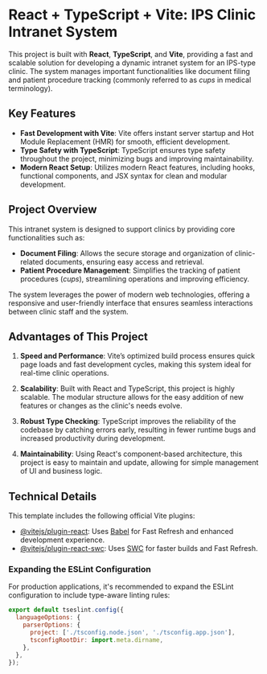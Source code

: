 # React + TypeScript + Vite: IPS Clinic Intranet System

This project is built with **React**, **TypeScript**, and **Vite**, providing a fast and scalable solution for developing a dynamic intranet system for an IPS-type clinic. The system manages important functionalities like document filing and patient procedure tracking (commonly referred to as *cups* in medical terminology).

## Key Features

- **Fast Development with Vite**: Vite offers instant server startup and Hot Module Replacement (HMR) for smooth, efficient development.
- **Type Safety with TypeScript**: TypeScript ensures type safety throughout the project, minimizing bugs and improving maintainability.
- **Modern React Setup**: Utilizes modern React features, including hooks, functional components, and JSX syntax for clean and modular development.

## Project Overview

This intranet system is designed to support clinics by providing core functionalities such as:

- **Document Filing**: Allows the secure storage and organization of clinic-related documents, ensuring easy access and retrieval.
- **Patient Procedure Management**: Simplifies the tracking of patient procedures (*cups*), streamlining operations and improving efficiency.

The system leverages the power of modern web technologies, offering a responsive and user-friendly interface that ensures seamless interactions between clinic staff and the system.

## Advantages of This Project

1. **Speed and Performance**: Vite’s optimized build process ensures quick page loads and fast development cycles, making this system ideal for real-time clinic operations.
   
2. **Scalability**: Built with React and TypeScript, this project is highly scalable. The modular structure allows for the easy addition of new features or changes as the clinic's needs evolve.

3. **Robust Type Checking**: TypeScript improves the reliability of the codebase by catching errors early, resulting in fewer runtime bugs and increased productivity during development.

4. **Maintainability**: Using React's component-based architecture, this project is easy to maintain and update, allowing for simple management of UI and business logic.

## Technical Details

This template includes the following official Vite plugins:

- [@vitejs/plugin-react](https://github.com/vitejs/vite-plugin-react/blob/main/packages/plugin-react/README.md): Uses [Babel](https://babeljs.io/) for Fast Refresh and enhanced development experience.
- [@vitejs/plugin-react-swc](https://github.com/vitejs/vite-plugin-react-swc): Uses [SWC](https://swc.rs/) for faster builds and Fast Refresh.

### Expanding the ESLint Configuration

For production applications, it's recommended to expand the ESLint configuration to include type-aware linting rules:

```js
export default tseslint.config({
  languageOptions: {
    parserOptions: {
      project: ['./tsconfig.node.json', './tsconfig.app.json'],
      tsconfigRootDir: import.meta.dirname,
    },
  },
});
